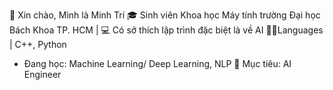 👋 Xin chào, Mình là Minh Trí
🎓 Sinh viên Khoa học Máy tính trường Đại học Bách Khoa TP. HCM |  💻 Có sở thích lập trình đặc biệt là về AI
👨‍🎓Languages | C++, Python
- Đang học: Machine Learning/ Deep Learning, NLP
🎯 Mục tiêu: AI Engineer
